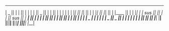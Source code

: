  _______  __   __  ___   __   __  _______  ___   _______  ___   __   __ 
|   _   ||  | |  ||   | |  | |  ||   _   ||   | |       ||   | |  | |  |
|  |_|  ||  |_|  ||   | |  |_|  ||  |_|  ||   | |____   ||   | |  |_|  |
|  sus  ||       ||   | |       ||  sus  ||   |  ____|  ||   | |       |
|       ||       ||   | |       ||       ||   | | ______||   | |       |
|   _   | |     | |   | |   _   ||   _   ||   | | |_____ |   |  |     | 
|__| |__|  |___|  |___| |__| |__||__| |__||___| |_______||___|   |___|  



